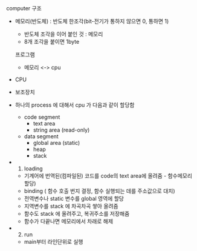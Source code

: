 computer 구조
- 메모리(반도체) : 반도체 한조각(bit-전기가 통하지 않으면 0, 통하면 1)
    - 반도체 조각을 이어 붙인 것 : 메모리
    - 8개 조각을 붙이면 1byte

    프로그램
    - 메모리 <-> cpu
- CPU
- 보조장치

- 하나의 process 에 대해서 cpu 가 다음과 같이 할당함
    - code segment
        - text area
        - string area (read-only)
    - data segment
        - global area (static)
        - heap
        - stack

- 1. loading
    - 기계어에 번역된(컴파일된) 코드를 code의 text area에 올려줌 - 함수메모리 할당)
    - binding ( 함수 호출 번지 결정, 함수 실행되는 데를 주소값으로 대치)
    - 전역변수나 static 변수를 global 영역에 할당
    - 지역변수를 stack 에 차곡차곡 쌓아 올려줌
    - 함수도 stack 에 올려주고, 복귀주소를 저장해줌
    - 함수가 다끝나면 메모리에서 차래로 해제

- 2. run
    - main부터 라인단위로 실행
